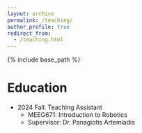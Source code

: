 ```yaml
---
layout: archive
permalink: /teaching/
author_profile: true
redirect_from:
  - /teaching.html
---
```


{% include base_path %}

Education
======

 
* 2024 Fall: Teaching Assistant
  * MEEG671: Introduction to Robotics
  * Supervisor: Dr. Panagiotis Artemiadis
